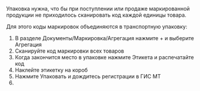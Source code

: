Упаковка нужна, что бы при поступлении или продаже маркированной продукции не приходилось сканировать код каждой единицы товара. 

Для этого коды маркировок объединяются в транспортную упаковку:
1. В разделе Документы/Маркировка/Агрегация нажмите + и выберите Агрегация
2. Сканируйте код маркировки всех товаров
3. Когда закончится место в упаковке нажмите Этикета и распечатайте код
4. Наклейте этикетку на короб
5. Нажмите Упаковать и дождитесь регистрации в ГИС МТ
6. 